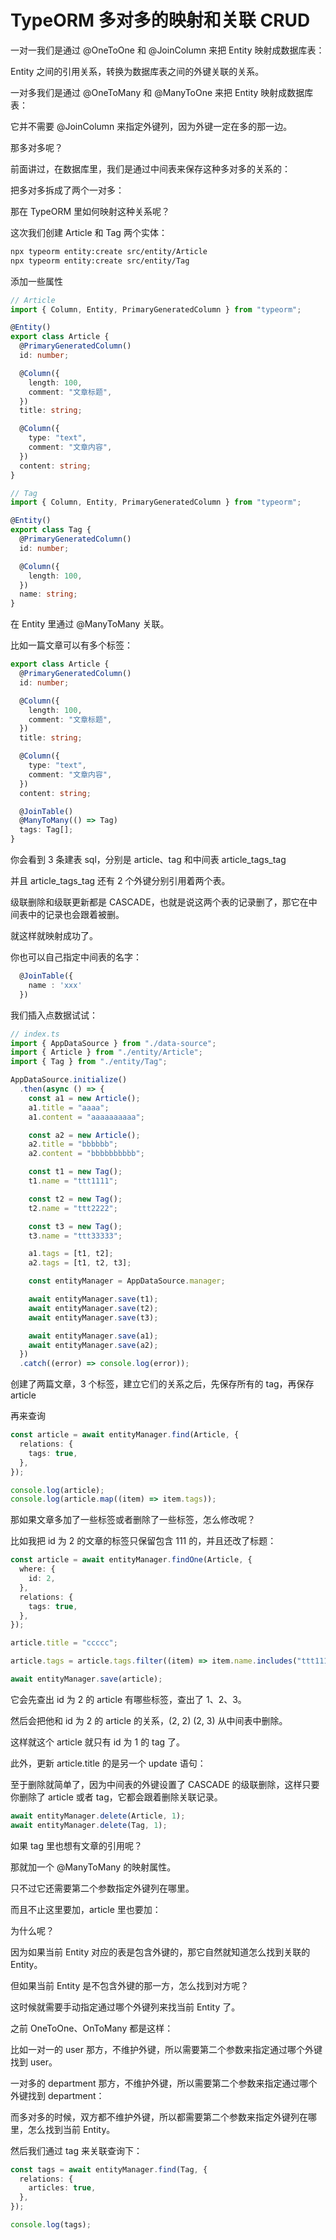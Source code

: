 # TypeORM 多对多的映射和关联 CRUD

一对一我们是通过 @OneToOne 和 @JoinColumn 来把 Entity 映射成数据库表：

Entity 之间的引用关系，转换为数据库表之间的外键关联的关系。

一对多我们是通过 @OneToMany 和 @ManyToOne 来把 Entity 映射成数据库表：

它并不需要 @JoinColumn 来指定外键列，因为外键一定在多的那一边。

那多对多呢？

前面讲过，在数据库里，我们是通过中间表来保存这种多对多的关系的：

把多对多拆成了两个一对多：

那在 TypeORM 里如何映射这种关系呢？

这次我们创建 Article 和 Tag 两个实体：

```sh
npx typeorm entity:create src/entity/Article
npx typeorm entity:create src/entity/Tag
```

添加一些属性

```ts
// Article
import { Column, Entity, PrimaryGeneratedColumn } from "typeorm";

@Entity()
export class Article {
  @PrimaryGeneratedColumn()
  id: number;

  @Column({
    length: 100,
    comment: "文章标题",
  })
  title: string;

  @Column({
    type: "text",
    comment: "文章内容",
  })
  content: string;
}

// Tag
import { Column, Entity, PrimaryGeneratedColumn } from "typeorm";

@Entity()
export class Tag {
  @PrimaryGeneratedColumn()
  id: number;

  @Column({
    length: 100,
  })
  name: string;
}
```

在 Entity 里通过 @ManyToMany 关联。

比如一篇文章可以有多个标签：

```ts
export class Article {
  @PrimaryGeneratedColumn()
  id: number;

  @Column({
    length: 100,
    comment: "文章标题",
  })
  title: string;

  @Column({
    type: "text",
    comment: "文章内容",
  })
  content: string;

  @JoinTable()
  @ManyToMany(() => Tag)
  tags: Tag[];
}
```

你会看到 3 条建表 sql，分别是 article、tag 和中间表 article_tags_tag

并且 article_tags_tag 还有 2 个外键分别引用着两个表。

级联删除和级联更新都是 CASCADE，也就是说这两个表的记录删了，那它在中间表中的记录也会跟着被删。

就这样就映射成功了。

你也可以自己指定中间表的名字：

```ts
  @JoinTable({
    name : 'xxx'
  })
```

我们插入点数据试试：

```ts
// index.ts
import { AppDataSource } from "./data-source";
import { Article } from "./entity/Article";
import { Tag } from "./entity/Tag";

AppDataSource.initialize()
  .then(async () => {
    const a1 = new Article();
    a1.title = "aaaa";
    a1.content = "aaaaaaaaaa";

    const a2 = new Article();
    a2.title = "bbbbbb";
    a2.content = "bbbbbbbbbb";

    const t1 = new Tag();
    t1.name = "ttt1111";

    const t2 = new Tag();
    t2.name = "ttt2222";

    const t3 = new Tag();
    t3.name = "ttt33333";

    a1.tags = [t1, t2];
    a2.tags = [t1, t2, t3];

    const entityManager = AppDataSource.manager;

    await entityManager.save(t1);
    await entityManager.save(t2);
    await entityManager.save(t3);

    await entityManager.save(a1);
    await entityManager.save(a2);
  })
  .catch((error) => console.log(error));
```

创建了两篇文章，3 个标签，建立它们的关系之后，先保存所有的 tag，再保存 article

再来查询

```ts
const article = await entityManager.find(Article, {
  relations: {
    tags: true,
  },
});

console.log(article);
console.log(article.map((item) => item.tags));
```

那如果文章多加了一些标签或者删除了一些标签，怎么修改呢？

比如我把 id 为 2 的文章的标签只保留包含 111 的，并且还改了标题：

```ts
const article = await entityManager.findOne(Article, {
  where: {
    id: 2,
  },
  relations: {
    tags: true,
  },
});

article.title = "ccccc";

article.tags = article.tags.filter((item) => item.name.includes("ttt111"));

await entityManager.save(article);
```

它会先查出 id 为 2 的 article 有哪些标签，查出了 1、2、3。

然后会把他和 id 为 2 的 article 的关系，(2, 2) (2, 3) 从中间表中删除。

这样就这个 article 就只有 id 为 1 的 tag 了。

此外，更新 article.title 的是另一个 update 语句：

至于删除就简单了，因为中间表的外键设置了 CASCADE 的级联删除，这样只要你删除了 article 或者 tag，它都会跟着删除关联记录。

```ts
await entityManager.delete(Article, 1);
await entityManager.delete(Tag, 1);
```

如果 tag 里也想有文章的引用呢？

那就加一个 @ManyToMany 的映射属性。

只不过它还需要第二个参数指定外键列在哪里。

而且不止这里要加，article 里也要加：

为什么呢？

因为如果当前 Entity 对应的表是包含外键的，那它自然就知道怎么找到关联的 Entity。

但如果当前 Entity 是不包含外键的那一方，怎么找到对方呢？

这时候就需要手动指定通过哪个外键列来找当前 Entity 了。

之前 OneToOne、OnToMany 都是这样：

比如一对一的 user 那方，不维护外键，所以需要第二个参数来指定通过哪个外键找到 user。

一对多的 department 那方，不维护外键，所以需要第二个参数来指定通过哪个外键找到 department：

而多对多的时候，双方都不维护外键，所以都需要第二个参数来指定外键列在哪里，怎么找到当前 Entity。

然后我们通过 tag 来关联查询下：

```ts
const tags = await entityManager.find(Tag, {
  relations: {
    articles: true,
  },
});

console.log(tags);
```

